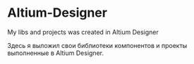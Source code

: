 # Altium-Designer
My libs and projects was created in Altium Designer

Здесь я выложил свои библиотеки компонентов и проекты выполненные в Altium Designer.
